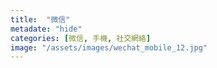 ```yaml
---
title:  "微信"
metadate: "hide"
categories: [微信, 手機, 社交網絡]
image: "/assets/images/wechat_mobile_12.jpg"
---
```

